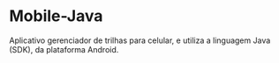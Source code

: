 # Mobile-Java
  Aplicativo gerenciador de trilhas para celular, e utiliza a linguagem Java (SDK), da plataforma Android. 
